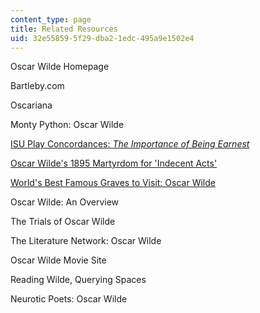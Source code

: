 ```yaml
---
content_type: page
title: Related Resources
uid: 32e55859-5f29-dba2-1edc-495a9e1502e4
---
```


Oscar Wilde Homepage

Bartleby.com

Oscariana

Monty Python: Oscar Wilde

[ISU Play Concordances: _The Importance of Being Earnest_](https://www.iowastatedaily.com/ames247/being-e-a-rnest-it-s-a-play-on-words-about-playing-on-words/article_c6a57a04-f7f3-11e6-be78-bf1d2ed41ac9.html)

[Oscar Wilde's 1895 Martyrdom for 'Indecent Acts'](http://mural.uv.es/cagomar/darkside.htm)

[World's Best Famous Graves to Visit: Oscar Wilde](http://listverse.com/2011/10/27/top-10-fascinating-graves-in-pre-lachaise/)

Oscar Wilde: An Overview

The Trials of Oscar Wilde

The Literature Network: Oscar Wilde

Oscar Wilde Movie Site

Reading Wilde, Querying Spaces

Neurotic Poets: Oscar Wilde